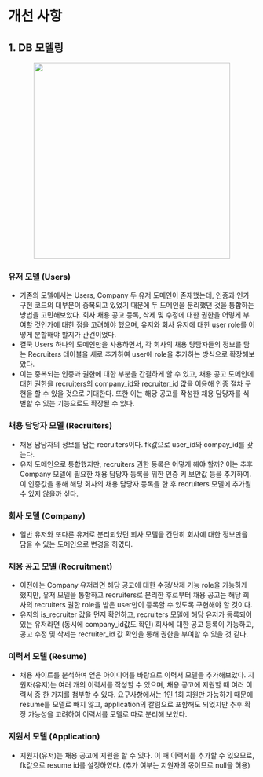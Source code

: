 # 개선 사항

## 1. DB 모델링 

<div align="center"><img src="https://user-images.githubusercontent.com/71310074/196131398-c35d921b-82df-45da-aaf0-8a394cadc79a.png" width="400"></div>

 
### 유저 모델 (Users)
- 기존의 모델에서는 Users, Company 두 유저 도메인이 존재했는데, 인증과 인가 구현 코드의 대부분이 중복되고 있었기 때문에 두 도메인을 분리했던 것을 통합하는 방법을 고민해보았다. 회사 채용 공고 등록, 삭제 및 수정에 대한 권한을 어떻게 부여할 것인가에 대한 점을 고려해야 했으며, 유저와 회사 유저에 대한 user role를 어떻게 분할해야 할지가 관건이었다. 
- 결국 Users 하나의 도메인만을 사용하면서, 각 회사의 채용 당담자들의 정보를 담는 Recruiters 테이블을 새로 추가하여 user에 role을 추가하는 방식으로 확장해보았다.
- 이는 중복되는 인증과 권한에 대한 부분을 간결하게 할 수 있고, 채용 공고 도메인에 대한 권한을 recruiters의 company_id와 recruiter_id 값을 이용해 인증 절차 구현을 할 수 있을 것으로 기대한다. 또한 이는 해당 공고를 작성한 채용 담당자를 식별할 수 있는 기능으로도 확장될 수 있다.

### 채용 담당자 모델 (Recruiters)
- 채용 담당자의 정보를 담는 recruiters이다. fk값으로 user_id와 compay_id를 갖는다.
- 유저 도메인으로 통합했지만, recruiters 권한 등록은 어떻게 해야 할까? 이는 추후 Company 모델에 필요한 채용 담당자 등록을 위한 인증 키 보안값 등을 추가하여. 이 인증값을 통해 해당 회사의 채용 담당자 등록을 한 후 recruiters 모델에 추가될 수 있지 않을까 싶다.

### 회사 모델 (Company)
- 일반 유저와 또다른 유저로 분리되었던 회사 모델을 간단히 회사에 대한 정보만을 담을 수 있는 도메인으로 변경을 하였다. 

### 채용 공고 모델 (Recruitment)
- 이전에는 Company 유저라면 해당 공고에 대한 수정/삭제 기능 role을 가능하게 했지만, 유저 모델을 통합하고 recruiters로 분리한 후로부터 채용 공고는 해당 회사의 recruiters 권한 role을 받은 user만이 등록할 수 있도록 구현해야 할 것이다.
- 유저의 is_recruiter 값을 먼저 확인하고, recruiters 모델에 해당 유저가 등록되어 있는 유저라면 (동시에 company_id값도 확인) 회사에 대한 공고 등록이 가능하고, 공고 수정 및 삭제는 recruiter_id 값 확인을 통해 권한을 부여할 수 있을 것 같다.

### 이력서 모델 (Resume)
- 채용 사이트를 분석하며 얻은 아이디어를 바탕으로 이력서 모델을 추가해보았다. 지원자(유저)는 여러 개의 이력서를 작성할 수 있으며, 채용 공고에 지원할 때 여러 이력서 중 한 가지를 첨부할 수 있다. 요구사항에서는 1인 1회 지원만 가능하기 때문에 resume를 모델로 빼지 않고, application의 칼럼으로 포함해도 되었지만 추후 확장 가능성을 고려하여 이력서를 모델로 따로 분리해 보았다.

### 지원서 모델 (Application)
- 지원자(유저)는 채용 공고에 지원을 할 수 있다. 이 때 이력서를 추가할 수 있으므로, fk값으로 resume id를 설정하였다. (추가 여부는 지원자의 몫이므로 null을 허용)